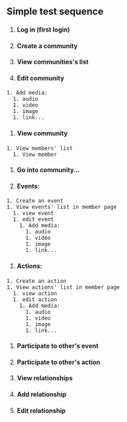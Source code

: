 ## Simple test sequence ##

  1. #### Log in (first login) ####
  1. #### Create a community ####
  1. #### View communities's list ####
  1. #### Edit community ####
    1. Add media:
      1. audio
      1. video
      1. image
      1. link...
  1. #### View community ####
    1. View members' list
      1. View member
  1. #### Go into community... ####
  1. #### Events: ####
    1. Create an event
    1. View events' list in member page
      1. view event
      1. edit event
        1. Add media:
          1. audio
          1. video
          1. image
          1. link...
  1. #### Actions: ####
    1. Create an action
    1. View actions' list in member page
      1. view action
      1. edit action
        1. Add media:
          1. audio
          1. video
          1. image
          1. link...
  1. #### Participate to other's event ####
  1. #### Participate to other's action ####
  1. #### View relationships ####
  1. #### Add relationship ####
  1. #### Edit relationship ####